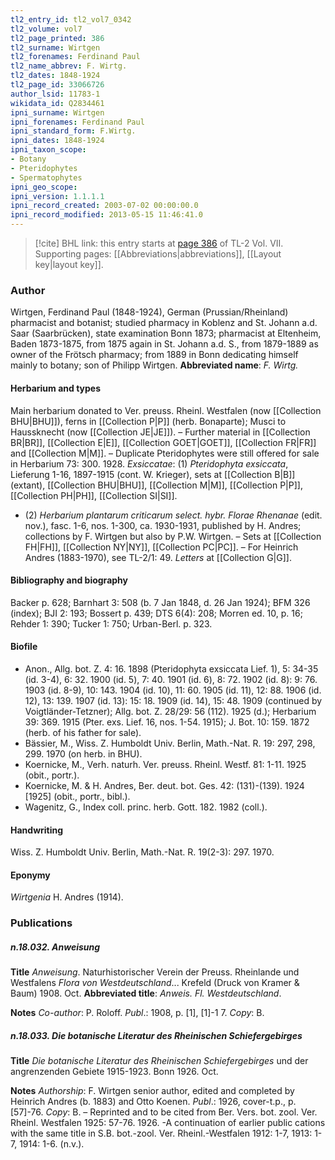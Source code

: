 ```yaml
---
tl2_entry_id: tl2_vol7_0342
tl2_volume: vol7
tl2_page_printed: 386
tl2_surname: Wirtgen
tl2_forenames: Ferdinand Paul
tl2_name_abbrev: F. Wirtg.
tl2_dates: 1848-1924
tl2_page_id: 33066726
author_lsid: 11783-1
wikidata_id: Q2834461
ipni_surname: Wirtgen
ipni_forenames: Ferdinand Paul
ipni_standard_form: F.Wirtg.
ipni_dates: 1848-1924
ipni_taxon_scope: 
- Botany
- Pteridophytes
- Spermatophytes
ipni_geo_scope: 
ipni_version: 1.1.1.1
ipni_record_created: 2003-07-02 00:00:00.0
ipni_record_modified: 2013-05-15 11:46:41.0
---
```



> [!cite] BHL link: this entry starts at [page 386](https://www.biodiversitylibrary.org/page/33066726) of TL-2 Vol. VII.
> Supporting pages: [[Abbreviations|abbreviations]], [[Layout key|layout key]].

### Author

Wirtgen, Ferdinand Paul (1848-1924), German (Prussian/Rheinland) pharmacist and botanist; studied pharmacy in Koblenz and St. Johann a.d. Saar (Saarbrücken), state examination Bonn 1873; pharmacist at Eltenheim, Baden 1873-1875, from 1875 again in St. Johann a.d. S., from 1879-1889 as owner of the Frötsch pharmacy; from 1889 in Bonn dedicating himself mainly to botany; son of Philipp Wirtgen. 
**Abbreviated name**: *F. Wirtg.*

#### Herbarium and types

Main herbarium donated to Ver. preuss. Rheinl. Westfalen (now [[Collection BHU|BHU]]), ferns in [[Collection P|P]] (herb. Bonaparte); Musci to Haussknecht (now [[Collection JE|JE]]). – Further material in [[Collection BR|BR]], [[Collection E|E]], [[Collection GOET|GOET]], [[Collection FR|FR]] and [[Collection M|M]]. – Duplicate Pteridophytes were still offered for sale in Herbarium 73: 300. 1928.
*Exsiccatae*: (1) *Pteridophyta exsiccata*, Lieferung 1-16, 1897-1915 (cont. W. Krieger), sets at [[Collection B|B]] (extant), [[Collection BHU|BHU]], [[Collection M|M]], [[Collection P|P]], [[Collection PH|PH]], [[Collection SI|SI]].
- (2) *Herbarium plantarum criticarum select. hybr. Florae Rhenanae* (edit. nov.), fasc. 1-6, nos. 1-300, ca. 1930-1931, published by H. Andres; collections by F. Wirtgen but also by P.W. Wirtgen. – Sets at [[Collection FH|FH]], [[Collection NY|NY]], [[Collection PC|PC]]. – For Heinrich Andres (1883-1970), see TL-2/1: 49. *Letters* at [[Collection G|G]].

#### Bibliography and biography

Backer p. 628; Barnhart 3: 508 (b. 7 Jan 1848, d. 26 Jan 1924); BFM 326 (index); BJI 2: 193; Bossert p. 439; DTS 6(4): 208; Morren ed. 10, p. 16; Rehder 1: 390; Tucker 1: 750; Urban-Berl. p. 323.

#### Biofile

- Anon., Allg. bot. Z. 4: 16. 1898 (Pteridophyta exsiccata Lief. 1), 5: 34-35 (id. 3-4), 6: 32. 1900 (id. 5), 7: 40. 1901 (id. 6), 8: 72. 1902 (id. 8): 9: 76. 1903 (id. 8-9), 10: 143. 1904 (id. 10), 11: 60. 1905 (id. 11), 12: 88. 1906 (id. 12), 13: 139. 1907 (id. 13): 15: 18. 1909 (id. 14), 15: 48. 1909 (continued by Voigtländer-Tetzner); Allg. bot. Z. 28/29: 56 (112). 1925 (d.); Herbarium 39: 369. 1915 (Pter. exs. Lief. 16, nos. 1-54. 1915); J. Bot. 10: 159. 1872 (herb. of his father for sale).
- Bässier, M., Wiss. Z. Humboldt Univ. Berlin, Math.-Nat. R. 19: 297, 298, 299. 1970 (on herb. in BHU).
- Koernicke, M., Verh. naturh. Ver. preuss. Rheinl. Westf. 81: 1-11. 1925 (obit., portr.).
- Koernicke, M. & H. Andres, Ber. deut. bot. Ges. 42: (131)-(139). 1924 \[1925\] (obit., portr., bibl.).
- Wagenitz, G., Index coll. princ. herb. Gott. 182. 1982 (coll.).

#### Handwriting

Wiss. Z. Humboldt Univ. Berlin, Math.-Nat. R. 19(2-3): 297. 1970.

#### Eponymy

*Wirtgenia* H. Andres (1914).

### Publications

##### n.18.032. Anweisung

**Title**
*Anweisung*. Naturhistorischer Verein der Preuss. Rheinlande und Westfalens *Flora von Westdeutschland*... Krefeld (Druck von Kramer & Baum) 1908. Oct.
**Abbreviated title**: *Anweis. Fl. Westdeutschland*.

**Notes**
*Co-author*: P. Roloff.
*Publ*.: 1908, p. \[1\], \[1\]-1 7. *Copy*: B.

##### n.18.033. Die botanische Literatur des Rheinischen Schiefergebirges

**Title**
*Die botanische Literatur des Rheinischen Schiefergebirges* und der angrenzenden Gebiete 1915-1923. Bonn 1926. Oct.

**Notes**
*Authorship*: F. Wirtgen senior author, edited and completed by Heinrich Andres (b. 1883) and Otto Koenen.
*Publ*.: 1926, cover-t.p., p. \[57\]-76. *Copy*: B. – Reprinted and to be cited from Ber. Vers. bot. zool. Ver. Rheinl. Westfalen 1925: 57-76. 1926. -A continuation of earlier public cations with the same title in S.B. bot.-zool. Ver. Rheinl.-Westfalen 1912: 1-7, 1913: 1-7, 1914: 1-6. (n.v.).

